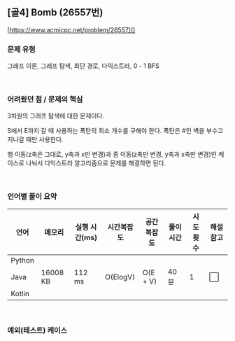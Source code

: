 ## [골4] Bomb (26557번)

[https://www.acmicpc.net/problem/26557]()

### 문제 유형

그래프 이론, 그래프 탐색, 최단 경로, 다익스트라, 0 - 1 BFS

<br>

### 어려웠던 점 / 문제의 핵심

3차원의 그래프 탐색에 대한 문제이다.

S에서 E까지 갈 때 사용하는 폭탄의 최소 개수를 구해야 한다. 폭탄은 #인 벽을 부수고 지나갈 때만 사용한다.

행 이동(z축은 그대로, y축과 x만 변경)과 종 이동(z축만 변경, y축과 x축만 변경)인 케이스로 나눠서 다익스트라 알고리즘으로 문제를 해결하면 된다.

<br>

### 언어별 풀이 요약

| 언어   | 메모리   | 실행 시간(ms) | 시간복잡도 | 공간복잡도 | 풀이 시간 | 시도 횟수 | 해설 참고            |
| ------ | -------- | ------------- | ---------- | ---------- | --------- | --------- | -------------------- |
| Python |          |               |            |            |           |           |                      |
| Java   | 16008 KB | 112 ms        | O(ElogV)   | O(E + V)   | 40분      | 1         | :white_large_square: |
| Kotlin |          |               |            |            |           |           |                      |

<br>

### 예외(테스트) 케이스

```
```

